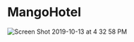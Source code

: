 # MangoHotel



![Screen Shot 2019-10-13 at 4 32 58 PM](https://user-images.githubusercontent.com/34743233/66714670-2a017180-edd7-11e9-8a00-38337eb70fff.png)
